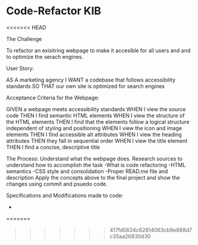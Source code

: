 # Code-Refactor KIB
<<<<<<< HEAD

The Challenge

To refactor an exisitring webpage to make it accesible for all users and and to optimize the serach engines.

User Story:

AS A marketing agency
I WANT a codebase that follows accessibility standards
SO THAT our own site is optimized for search engines


Acceptance Criteria for the Webpage:

GIVEN a webpage meets accessibility standards
WHEN I view the source code
THEN I find semantic HTML elements
WHEN I view the structure of the HTML elements
THEN I find that the elements follow a logical structure independent of styling and positioning
WHEN I view the icon and image elements
THEN I find accessible alt attributes
WHEN I view the heading attributes
THEN they fall in sequential order
WHEN I view the title element
THEN I find a concise, descriptive title

The Process:
Understand what the webpage does.
Research sources to understand how to accomplish the task
    -What is code refactoring
    -HTML semantics
    -CSS style and consolidation
    -Proper READ.me file and description
Apply the concepts above to the final project and show the changes using commit and psuedo code.

Specifications and Modifications made to code:

-
=======
>>>>>>> 417fd5834c62814063cb9e888d7c35aa26830d30
